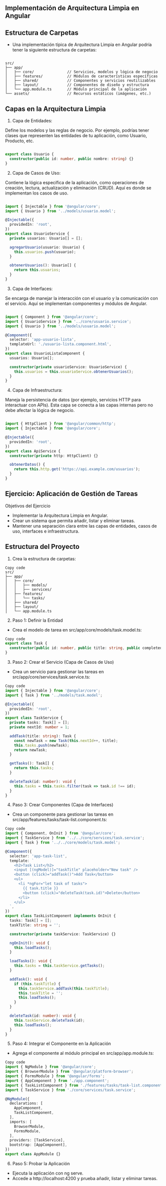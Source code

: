 ## Implementación de Arquitectura Limpia en Angular

## Estructura de Carpetas

- Una implementación típica de Arquitectura Limpia en Angular podría tener la siguiente estructura de carpetas:

```arduino

src/
├── app/
│   ├── core/               // Servicios, modelos y lógica de negocio
│   ├── features/           // Módulos de características específicas
│   ├── shared/             // Componentes y servicios reutilizables
│   ├── layout/             // Componentes de diseño y estructura
│   └── app.module.ts       // Módulo principal de la aplicación
└── assets/                 // Recursos estáticos (imágenes, etc.)

```

## Capas en la Arquitectura Limpia

1. Capa de Entidades:

Define los modelos y las reglas de negocio. Por ejemplo, podrías tener clases que representen las entidades de tu aplicación, como Usuario, Producto, etc.

```typescript

export class Usuario {
  constructor(public id: number, public nombre: string) {}
}
```

2. Capa de Casos de Uso:

Contiene la lógica específica de la aplicación, como operaciones de creación, lectura, actualización y eliminación (CRUD). Aquí es donde se implementan los casos de uso.

```typescript

import { Injectable } from '@angular/core';
import { Usuario } from '../models/usuario.model';

@Injectable({
  providedIn: 'root',
})
export class UsuarioService {
  private usuarios: Usuario[] = [];

  agregarUsuario(usuario: Usuario) {
    this.usuarios.push(usuario);
  }

  obtenerUsuarios(): Usuario[] {
    return this.usuarios;
  }
}
```

3. Capa de Interfaces:

Se encarga de manejar la interacción con el usuario y la comunicación con el servicio. Aquí se implementan componentes y módulos de Angular.

```typescript

import { Component } from '@angular/core';
import { UsuarioService } from '../core/usuario.service';
import { Usuario } from '../models/usuario.model';

@Component({
  selector: 'app-usuario-lista',
  templateUrl: './usuario-lista.component.html',
})
export class UsuarioListaComponent {
  usuarios: Usuario[];

  constructor(private usuarioService: UsuarioService) {
    this.usuarios = this.usuarioService.obtenerUsuarios();
  }
}
```

4. Capa de Infraestructura:

Maneja la persistencia de datos (por ejemplo, servicios HTTP para interactuar con APIs). Esta capa se conecta a las capas internas pero no debe afectar la lógica de negocio.

```typescript

import { HttpClient } from '@angular/common/http';
import { Injectable } from '@angular/core';

@Injectable({
  providedIn: 'root',
})
export class ApiService {
  constructor(private http: HttpClient) {}

  obtenerDatos() {
    return this.http.get('https://api.example.com/usuarios');
  }
}
```


## Ejercicio: Aplicación de Gestión de Tareas

Objetivos del Ejercicio
- Implementar la Arquitectura Limpia en Angular.
- Crear un sistema que permita añadir, listar y eliminar tareas.
- Mantener una separación clara entre las capas de entidades, casos de uso, interfaces e infraestructura.

## Estructura del Proyecto

1. Crea la estructura de carpetas:
```plaintext
Copy code
src/
├── app/
│   ├── core/
│   │   ├── models/
│   │   ├── services/
│   ├── features/
│   │   └── tasks/
│   ├── shared/
│   ├── layout/
│   └── app.module.ts

```

2. Paso 1: Definir la Entidad
- Crea el modelo de tarea en src/app/core/models/task.model.ts:

```typescript
Copy code
export class Task {
  constructor(public id: number, public title: string, public completed: boolean = false) {}
}

```

3. Paso 2: Crear el Servicio (Capa de Casos de Uso)

- Crea un servicio para gestionar las tareas en src/app/core/services/task.service.ts:

```typescript
Copy code
import { Injectable } from '@angular/core';
import { Task } from '../models/task.model';

@Injectable({
  providedIn: 'root',
})
export class TaskService {
  private tasks: Task[] = [];
  private nextId: number = 1;

  addTask(title: string): Task {
    const newTask = new Task(this.nextId++, title);
    this.tasks.push(newTask);
    return newTask;
  }

  getTasks(): Task[] {
    return this.tasks;
  }

  deleteTask(id: number): void {
    this.tasks = this.tasks.filter(task => task.id !== id);
  }
}
```

4. Paso 3: Crear Componentes (Capa de Interfaces)

- Crea un componente para gestionar las tareas en src/app/features/tasks/task-list.component.ts:

```typescript
Copy code
import { Component, OnInit } from '@angular/core';
import { TaskService } from '../../core/services/task.service';
import { Task } from '../../core/models/task.model';

@Component({
  selector: 'app-task-list',
  template: `
    <h2>Task List</h2>
    <input [(ngModel)]="taskTitle" placeholder="New task" />
    <button (click)="addTask()">Add Task</button>
    <ul>
      <li *ngFor="let task of tasks">
        {{ task.title }}
        <button (click)="deleteTask(task.id)">Delete</button>
      </li>
    </ul>
  `,
})
export class TaskListComponent implements OnInit {
  tasks: Task[] = [];
  taskTitle: string = '';

  constructor(private taskService: TaskService) {}

  ngOnInit(): void {
    this.loadTasks();
  }

  loadTasks(): void {
    this.tasks = this.taskService.getTasks();
  }

  addTask(): void {
    if (this.taskTitle) {
      this.taskService.addTask(this.taskTitle);
      this.taskTitle = '';
      this.loadTasks();
    }
  }

  deleteTask(id: number): void {
    this.taskService.deleteTask(id);
    this.loadTasks();
  }
}
```

5. Paso 4: Integrar el Componente en la Aplicación
- Agrega el componente al módulo principal en src/app/app.module.ts:

```typescript
Copy code
import { NgModule } from '@angular/core';
import { BrowserModule } from '@angular/platform-browser';
import { FormsModule } from '@angular/forms';
import { AppComponent } from './app.component';
import { TaskListComponent } from './features/tasks/task-list.component';
import { TaskService } from './core/services/task.service';

@NgModule({
  declarations: [
    AppComponent,
    TaskListComponent,
  ],
  imports: [
    BrowserModule,
    FormsModule,
  ],
  providers: [TaskService],
  bootstrap: [AppComponent],
})
export class AppModule {}
```

6. Paso 5: Probar la Aplicación

- Ejecuta la aplicación con ng serve.
- Accede a http://localhost:4200 y prueba añadir, listar y eliminar tareas.
